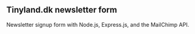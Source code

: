 ## Tinyland.dk newsletter form
Newsletter signup form with Node.js, Express.js, and the MailChimp API.